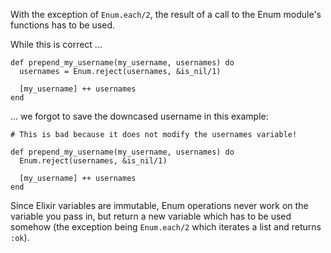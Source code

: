 With the exception of `Enum.each/2`, the result of a call to the
Enum module's functions has to be used.

While this is correct ...

    def prepend_my_username(my_username, usernames) do
      usernames = Enum.reject(usernames, &is_nil/1)

      [my_username] ++ usernames
    end

... we forgot to save the downcased username in this example:

    # This is bad because it does not modify the usernames variable!

    def prepend_my_username(my_username, usernames) do
      Enum.reject(usernames, &is_nil/1)

      [my_username] ++ usernames
    end

Since Elixir variables are immutable, Enum operations never work on the
variable you pass in, but return a new variable which has to be used somehow
(the exception being `Enum.each/2` which iterates a list and returns `:ok`).

